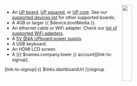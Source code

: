 <img style="float: right;padding-left: 10px;" src="/img/up-board/up-board.png" width="25%">

* An [UP board][up-board], [UP squared][up2], or [UP core][upcore]. See our [supported devices list][supportedDevicesList] for other supported boards.
* A 4GB or larger {{ $device.bootMedia }}.
* An ethernet cable or WiFi adapter. Check our [list of supported WiFi adapters][wifiAdapters].
* A [5V @4A UPboard power supply][psu].
* A USB keyboard.
* An HDMI LCD screen.
* A [{{ $names.company.lower }} account][link-to-signup].

[up-board]:https://www.up-board.org/
[up2]:https://www.up-board.org/upsquared/specifications
[upcore]:https://www.up-board.org/upcore/specifications
[psu]:http://up-shop.org/up-peripherals/65-dc-power-adapter-for-up-board-eu-plug.html
[wifiAdapters]:/hardware/wifi-dongles/
[supportedDevicesList]:/hardware/devices/

[link-to-signup]:{{ $links.dashboardUrl }}/signup
